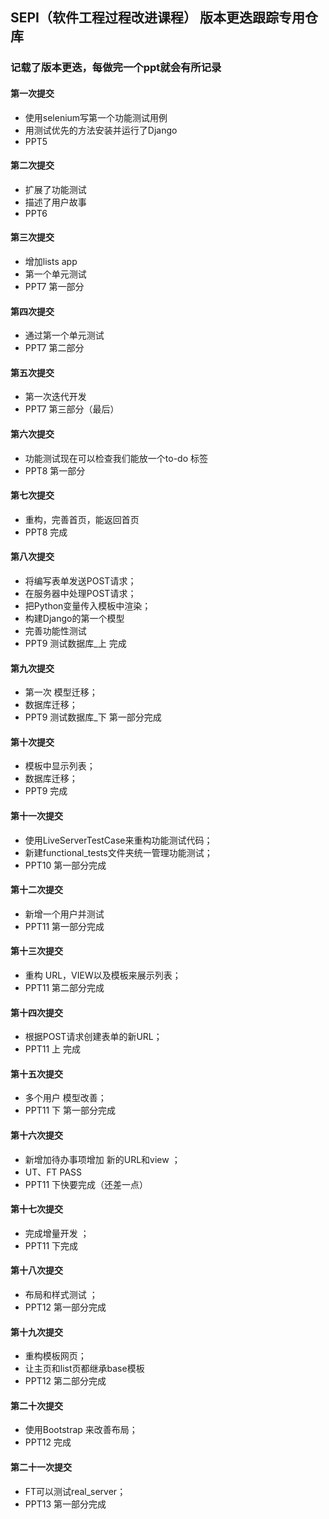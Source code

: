 ## SEPI（软件工程过程改进课程） 版本更迭跟踪专用仓库

### 记载了版本更迭，每做完一个ppt就会有所记录


#### 第一次提交
* 使用selenium写第一个功能测试用例
* 用测试优先的方法安装并运行了Django
* PPT5


#### 第二次提交
* 扩展了功能测试
* 描述了用户故事
* PPT6

#### 第三次提交
* 增加lists app
* 第一个单元测试
* PPT7 第一部分

#### 第四次提交
* 通过第一个单元测试
* PPT7 第二部分

#### 第五次提交
* 第一次迭代开发
* PPT7 第三部分（最后）

#### 第六次提交
* 功能测试现在可以检查我们能放一个to-do 标签
* PPT8 第一部分

#### 第七次提交
* 重构，完善首页，能返回首页
* PPT8 完成

#### 第八次提交
* 将编写表单发送POST请求；
* 在服务器中处理POST请求；
* 把Python变量传入模板中渲染；
* 构建Django的第一个模型
* 完善功能性测试
* PPT9 测试数据库_上 完成

#### 第九次提交
* 第一次 模型迁移；
* 数据库迁移；
* PPT9 测试数据库_下 第一部分完成

#### 第十次提交
* 模板中显示列表；
* 数据库迁移；
* PPT9 完成

#### 第十一次提交
* 使用LiveServerTestCase来重构功能测试代码；
* 新建functional_tests文件夹统一管理功能测试；
* PPT10 第一部分完成

#### 第十二次提交
* 新增一个用户并测试
* PPT11 第一部分完成


#### 第十三次提交
* 重构 URL，VIEW以及模板来展示列表；
* PPT11 第二部分完成

#### 第十四次提交
* 根据POST请求创建表单的新URL；
* PPT11 上 完成

#### 第十五次提交
* 多个用户 模型改善；
* PPT11 下 第一部分完成

#### 第十六次提交
* 新增加待办事项增加 新的URL和view ；
* UT、FT PASS
* PPT11 下快要完成（还差一点）

#### 第十七次提交
* 完成增量开发 ；
* PPT11 下完成

#### 第十八次提交
* 布局和样式测试 ；
* PPT12 第一部分完成

#### 第十九次提交
* 重构模板网页；
* 让主页和list页都继承base模板
* PPT12 第二部分完成

#### 第二十次提交
* 使用Bootstrap 来改善布局；
* PPT12 完成

#### 第二十一次提交
* FT可以测试real_server；
* PPT13 第一部分完成
